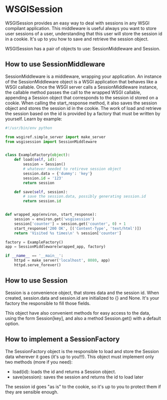 # WSGISession

WSGISession provides an easy way to deal with sessions in any WSGI
compilant application. This middleware is useful always you want to
store user sessions of a user, understanding that this user will store
the session id in a cookie. It's up to you how to save and retrieve
the session object.

WSGISession has a pair of objects to use: SessionMiddleware and Session.

## How to use SessionMiddleware

SessionMiddleware is a middleware, wrapping your application.
An instance of the SessionMiddleware object is a WSGI application
that behaves like a WSGI callable. Once the WSGI server calls a
SessionMiddleware instance, the callable method passes the call to the
wrapped WSGI callable, appending a Session object that corresponds to the
session id stored on a cookie. When calling the start_response method,
it also saves the session object and stores the session id in the
cookie. The work of load and retrieve the session based on the id is
provided by a factory that must be written by yourself. Learn by example:

```python
#!/usr/bin/env python

from wsgiref.simple_server import make_server
from wsgisession import SessionMiddleware


class ExampleFactory(object):
    def load(self, id):
        session = Session()
        # whatever needed to retireve session object
        session.data = {'dummy': 'key'}
        session.id = '123'
        return session

    def save(self, session):
        # save the session.data, possibly generating session.id
        return session.id


def wrapped_app(environ, start_response):
    session = environ.get('wsgisession')
    session['counter'] = session.get('counter', 0) + 1
    start_response('200 OK', [('Content-Type', 'text/html')])
    return 'Visited %s times\n' % session['counter']

factory = ExampleFactory()
app = SessionMiddleware(wrapped_app, factory)

if __name__ == '__main__':
    httpd = make_server('localhost', 8080, app)
    httpd.serve_forever()
```

## How to use Session

Session is a convenience object, that stores data and the session id.
When created, session.data and session.id are initialized to {} and None.
It's your factory the responsible to fill those fields.

This object have also convenient methods for easy access to the data,
using the form Session[key], and also a method Session.get() with a
default option.

## How to implement a SessionFactory

The SessionFactory object is the responsible to load and store the
Session data wherever it goes (it's up to you!!!). This object must
implement only two methods (more if you need):

* load(id): loads the id and returns a Session object.
* save(session): saves the session and returns the id to load later

The session id goes "as is" to the cookie, so it's up to you to
protect them if they are sensible enough.
